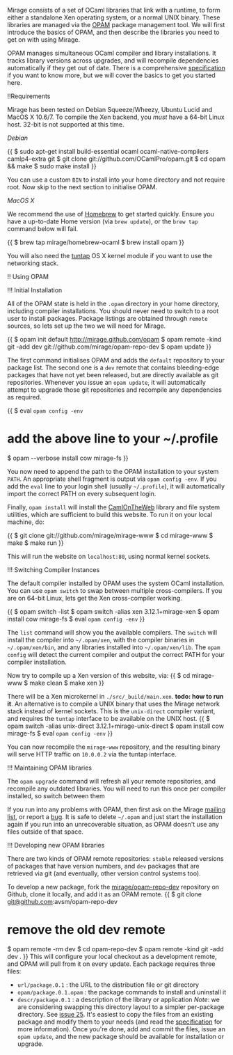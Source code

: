 Mirage consists of a set of OCaml libraries that link with a runtime, to form
either a standalone Xen operating system, or a normal UNIX binary.  These
libraries are managed via the [OPAM](http://github.com/OCamlPro/opam) package
management tool.  We will first introduce the basics of OPAM, and then describe
the libraries you need to get on with using Mirage.

OPAM manages simultaneous OCaml compiler and library installations.  It tracks
library versions across upgrades, and will recompile dependencies automatically
if they get out of date.  There is a comprehensive
[specification](https://github.com/OCamlPro/opam/raw/master/doc/specs/roadmap.pdf)
if you want to know more, but we will cover the basics to get you started here.

!!Requirements

Mirage has been tested on Debian Squeeze/Wheezy, Ubuntu Lucid and MacOS X
10.6/7. To compile the Xen backend, you *must* have a 64-bit Linux host.
32-bit is not supported at this time.

*Debian*

{{
$ sudo apt-get install build-essential ocaml ocaml-native-compilers camlp4-extra git 
$ git clone git://github.com/OCamlPro/opam.git
$ cd opam && make
$ sudo make install
}}

You can use a custom `BIN` to install into your home directory and not require
root. Now skip to the next section to initialise OPAM.

*MacOS X*

We recommend the use of [Homebrew](http://github.com/mxcl/homebrew) to get
started quickly. Ensure you have a up-to-date Home version (via `brew update`),
or the `brew tap` command below will fail.

{{
$ brew tap mirage/homebrew-ocaml
$ brew install opam
}}

You will also need the [tuntap](http://tuntaposx.sourceforge.net/) OS X kernel
module if you want to use the networking stack.

!! Using OPAM

!!! Initial Installation

All of the OPAM state is held in the `.opam` directory in your home directory,
including compiler installations.  You should never need to switch to a root
user to install packages.  Package listings are obtained through `remote`
sources, so lets set up the two we will need for Mirage.

{{
$ opam init default http://mirage.github.com/opam
$ opam remote -kind git -add dev git://github.com/mirage/opam-repo-dev
$ opam update
}}

The first command initialises OPAM and adds the `default` repository to your
package list.  The second one is a `dev` remote that contains bleeding-edge
packages that have not yet been released, but are directly available as git
repositories.  Whenever you issue an `opam update`, it will automatically
attempt to upgrade those git repositories and recompile any dependencies as
required.

{{
$ eval `opam config -env`
# add the above line to your ~/.profile
$ opam --verbose install cow mirage-fs
}}

You now need to append the path to the OPAM installation to your system `PATH`.
An appropriate shell fragment is output via `opam config -env`.  If you add
the `eval` line to your login shell (usually `~/.profile`), it will automatically import
the correct PATH on every subsequent login.

Finally, `opam install` will install the [CamlOnTheWeb](/wiki/cow) library 
and file system utilities, which are sufficient to build this website.  To
run it on your local machine, do:

{{
$ git clone git://github.com/mirage/mirage-www
$ cd mirage-www 
$ make
$ make run
}}

This will run the website on `localhost:80`, using normal kernel sockets.

!!! Switching Compiler Instances

The default compiler installed by OPAM uses the system OCaml installation. You
can use `opam switch` to swap between multiple cross-compilers.  If you are on
64-bit Linux, lets get the Xen cross-compiler working.

{{
$ opam switch -list
$ opam switch -alias xen 3.12.1+mirage-xen
$ opam install cow mirage-fs
$ eval `opam config -env`
}}

The `list` command will show you the available compilers.  The `switch` will
install the compiler into `~/.opam/xen`, with the compiler binaries in
`~/.opam/xen/bin`, and any libraries installed into `~/.opam/xen/lib`.  The
`opam config` will detect the current compiler and output the correct PATH for
your compiler installation.

Now try to compile up a Xen version of this website, via:
{{
$ cd mirage-www
$ make clean
$ make xen
}}

There will be a Xen microkernel in `./src/_build/main.xen`.  __todo: how to run it__.
An alternative
is to compile a UNIX binary that uses the Mirage network stack 
instead of kernel sockets. This is the `unix-direct` compiler variant, and requires
the `tuntap` interface to be available on the UNIX host.
{{
$ opam switch -alias unix-direct 3.12.1+mirage-unix-direct
$ opam install cow mirage-fs
$ eval `opam config -env`
}}

You can now recompile the `mirage-www` repository, and the resulting binary will
serve HTTP traffic on `10.0.0.2` via the tuntap interface.

!!! Maintaining OPAM libraries

The `opam upgrade` command will refresh all your remote repositories, and
recompile any outdated libraries.  You will need to run this once per compiler
installed, so switch between them 

If you run into any problems with OPAM, then first ask on the Mirage [mailing
list](/about), or report a [bug](http://github.com/OCamlPro/opam/issues).  It
is safe to delete `~/.opam` and just start the installation again if you run
into an unrecoverable situation, as OPAM doesn't use any files outside of that
space.

!!! Developing new OPAM libraries

There are two kinds of OPAM remote repositories: `stable` released versions of
packages that have version numbers, and `dev` packages that are retrieved via
git (and eventually, other version control systems too).

To develop a new package, fork the [mirage/opam-repo-dev](http://github.com/mirage/opam-repo-dev) repository on Github, clone it locally, and add it as an OPAM remote.
{{
$ git clone git@github.com:avsm/opam-repo-dev
# remove the old dev remote
$ opam remote -rm dev
$ cd opam-repo-dev
$ opam remote -kind git -add dev .
}}
This will configure your local checkout as a development remote, and OPAM will pull from it on every update.
Each package requires three files:
* `url/package.0.1` : the URL to the distribution file or git directory
* `opam/package.0.1.opam` : the package commands to install and uninstall it
* `descr/package.0.1` : a description of the library or application
*Note*: we are considering swapping this directory layout to a simpler per-package directory. See [issue 25](http://github.com/OCamlPro/issues/25).
It's easiest to copy the files from an existing package and modify them to your needs (and read the [specification](https://github.com/OCamlPro/opam/raw/master/doc/specs/roadmap.pdf) for more information). Once you're done, add and commit the files, issue an `opam update`, and the new package should be available for installation or upgrade.


